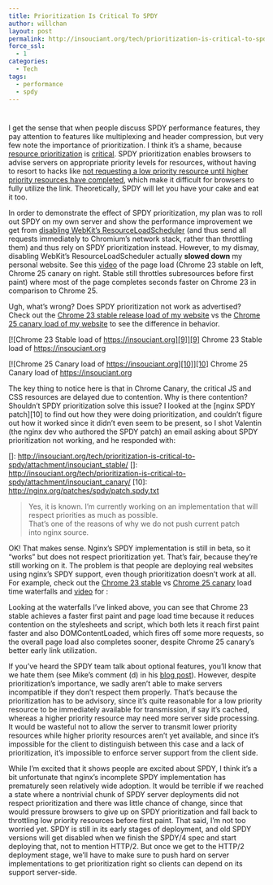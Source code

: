 ```yaml
---
title: Prioritization Is Critical To SPDY
author: willchan
layout: post
permalink: http://insouciant.org/tech/prioritization-is-critical-to-spdy/
force_ssl:
  - 1
categories:
  - Tech
tags:
  - performance
  - spdy
---
```

# 

I get the sense that when people discuss SPDY performance features, they pay attention to features like multiplexing and header compression, but very few note the importance of prioritization. I think it’s a shame, because [resource prioritization][1] is [critical][2]. SPDY prioritization enables browsers to advise servers on appropriate priority levels for resources, without having to resort to hacks like [not requesting a low priority resource until higher priority resources have completed][3], which make it difficult for browsers to fully utilize the link. Theoretically, SPDY will let you have your cake and eat it too.

 [1]: https://insouciant.org/tech/resource-prioritization-in-chromium/
 [2]: http://lists.w3.org/Archives/Public/ietf-http-wg/2012AprJun/0523.html
 [3]: https://insouciant.org/tech/throttling-subresources-before-first-paint/

In order to demonstrate the effect of SPDY prioritization, my plan was to roll out SPDY on my own server and show the performance improvement we get from [disabling WebKit’s ResourceLoadScheduler][4] (and thus send all requests immediately to Chromium’s network stack, rather than throttling them) and thus rely on SPDY prioritization instead. However, to my dismay, disabling WebKit’s ResourceLoadScheduler actually **slowed down** my personal website. See this [video][5] of the page load (Chrome 23 stable on left, Chrome 25 canary on right. Stable still throttles subresources before first paint) where most of the page completes seconds faster on Chrome 23 in comparison to Chrome 25.

 [4]: http://trac.webkit.org/changeset/129070
 [5]: http://www.webpagetest.org/video/view.php?id=121222_e5ad6f227bd85a3f09b7962d7916004f66ec6ab4



Ugh, what’s wrong? Does SPDY prioritization not work as advertised? Check out the [Chrome 23 stable release load of my website][6] vs the [Chrome 25 canary load of my website][7] to see the difference in behavior.

 [6]: http://www.webpagetest.org/result/121222_3N_acfc2f0884d67b9fba7d39e337343916/1/details/
 [7]: http://www.webpagetest.org/result/121222_SZ_0cd27c8ef13e08d6ba1c124493e62821/1/details/

[![Chrome 23 Stable load of https://insouciant.org][9]][9]
Chrome 23 Stable load of https://insouciant.org

[![Chrome 25 Canary load of https://insouciant.org][10]][10]
Chrome 25 Canary load of https://insouciant.org

The key thing to notice here is that in Chrome Canary, the critical JS and CSS resources are delayed due to contention. Why is there contention? Shouldn’t SPDY prioritization solve this issue? I looked at the [nginx SPDY patch][10] to find out how they were doing prioritization, and couldn’t figure out how it worked since it didn’t even seem to be present, so I shot Valentin (the nginx dev who authored the SPDY patch) an email asking about SPDY prioritization not working, and he responded with:

 []: http://insouciant.org/tech/prioritization-is-critical-to-spdy/attachment/insouciant_stable/
 []: http://insouciant.org/tech/prioritization-is-critical-to-spdy/attachment/insouciant_canary/
 [10]: http://nginx.org/patches/spdy/patch.spdy.txt

> Yes, it is known. I’m currently working on an implementation that will respect priorities as much as possible.  
> That’s one of the reasons of why we do not push current patch into nginx source.

OK! That makes sense. Nginx’s SPDY implementation is still in beta, so it “works” but does not respect prioritization yet. That’s fair, because they’re still working on it. The problem is that people are deploying real websites using nginx’s SPDY support, even though prioritization doesn’t work at all. For example, check out the [Chrome 23 stable][11] vs [Chrome 25 canary][12] load time waterfalls and [video][13] for :

 [11]: http://www.webpagetest.org/result/121224_GW_5d074747d79ba4f51b79b169662a7447/1/details/
 [12]: http://www.webpagetest.org/result/121224_9H_3a0c207b85c38f3b36f8c84f2b987e69/1/details/
 [13]: http://www.webpagetest.org/video/view.php?id=121224_62a84fe14d026ce05f784f7fb352b9a82f2afbe4



Looking at the waterfalls I’ve linked above, you can see that Chrome 23 stable achieves a faster first paint and page load time because it reduces contention on the stylesheets and script, which both lets it reach first paint faster and also DOMContentLoaded, which fires off some more requests, so the overall page load also completes sooner, despite Chrome 25 canary’s better early link utilization.

If you’ve heard the SPDY team talk about optional features, you’ll know that we hate them (see Mike’s comment (d) in his [blog post][14]). However, despite prioritization’s importance, we sadly aren’t able to make servers incompatible if they don’t respect them properly. That’s because the prioritization has to be advisory, since it’s quite reasonable for a low priority resource to be immediately available for transmission, if say it’s cached, whereas a higher priority resource may need more server side processing. It would be wasteful not to allow the server to transmit lower priority resources while higher priority resources aren’t yet available, and since it’s impossible for the client to distinguish between this case and a lack of prioritization, it’s impossible to enforce server support from the client side.

 [14]: http://www.belshe.com/2012/03/29/comments-on-microsofts-spdy-proposal/

While I’m excited that it shows people are excited about SPDY, I think it’s a bit unfortunate that nginx’s incomplete SPDY implementation has prematurely seen relatively wide adoption. It would be terrible if we reached a state where a nontrivial chunk of SPDY server deployments did not respect prioritization and there was little chance of change, since that would pressure browsers to give up on SPDY prioritization and fall back to throttling low priority resources before first paint. That said, I’m not too worried yet. SPDY is still in its early stages of deployment, and old SPDY versions will get disabled when we finish the SPDY/4 spec and start deploying that, not to mention HTTP/2. But once we get to the HTTP/2 deployment stage, we’ll have to make sure to push hard on server implementations to get prioritization right so clients can depend on its support server-side.